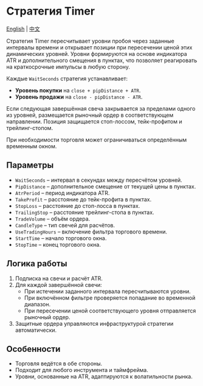# Стратегия Timer
[English](README.md) | [中文](README_cn.md)

Стратегия Timer пересчитывает уровни пробоя через заданные интервалы времени и открывает позиции при пересечении ценой этих динамических уровней. Уровни формируются на основе индикатора ATR и дополнительного смещения в пунктах, что позволяет реагировать на краткосрочные импульсы в любую сторону.

Каждые `WaitSeconds` стратегия устанавливает:
- **Уровень покупки** на `close + pipDistance + ATR`.
- **Уровень продажи** на `close - pipDistance - ATR`.

Если следующая завершённая свеча закрывается за пределами одного из уровней, размещается рыночный ордер в соответствующем направлении. Позиция защищается стоп-лоссом, тейк-профитом и трейлинг-стопом.

При необходимости торговля может ограничиваться определённым временным окном.

## Параметры
- `WaitSeconds` – интервал в секундах между пересчётом уровней.
- `PipDistance` – дополнительное смещение от текущей цены в пунктах.
- `AtrPeriod` – период индикатора ATR.
- `TakeProfit` – расстояние до тейк-профита в пунктах.
- `StopLoss` – расстояние до стоп-лосса в пунктах.
- `TrailingStop` – расстояние трейлинг-стопа в пунктах.
- `TradeVolume` – объём ордера.
- `CandleType` – тип свечей для расчётов.
- `UseTradingHours` – включение фильтра торгового времени.
- `StartTime` – начало торгового окна.
- `StopTime` – конец торгового окна.

## Логика работы
1. Подписка на свечи и расчёт ATR.
2. Для каждой завершённой свечи:
   - При истечении заданного интервала пересчитываются уровни.
   - При включённом фильтре проверяется попадание во временной диапазон.
   - При пересечении ценой соответствующего уровня отправляется рыночный ордер.
3. Защитные ордера управляются инфраструктурой стратегии автоматически.

## Особенности
- Торговля ведётся в обе стороны.
- Подходит для любого инструмента и таймфрейма.
- Уровни, основанные на ATR, адаптируются к волатильности рынка.
